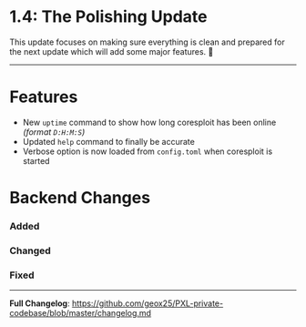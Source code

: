 # 1.4: The Polishing Update
This update focuses on making sure everything is clean and prepared for the next update which will add some major features. :tada:

---
# Features

- New `uptime` command to show how long coresploit has been online *(format `D:H:M:S`)*
- Updated `help` command to finally be accurate
- Verbose option is now loaded from `config.toml` when coresploit is started

# Backend Changes

### Added



### Changed



### Fixed



---

**Full Changelog**: https://github.com/geox25/PXL-private-codebase/blob/master/changelog.md
